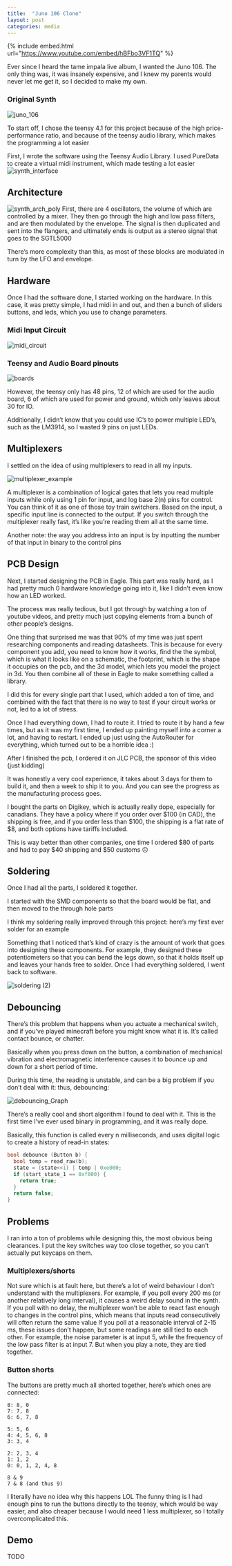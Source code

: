 ```yaml
---
title:  "Juno 106 Clone"
layout: post
categories: media
---
```


{% include embed.html url="https://www.youtube.com/embed/hBFbo3VF1TQ" %}

Ever since I heard the tame impala live album, I wanted the Juno 106.
The only thing was, it was insanely expensive, and I knew my parents would never let me get it, so I decided to make my own.
### Original Synth
![juno_106](https://user-images.githubusercontent.com/53409587/151908114-752f1bf0-89f3-4139-bee8-20c7c864abbe.jpg)

To start off, I chose the teensy 4.1 for this project because of the high price-performance ratio, and because of the teensy audio library, which makes the programming a lot easier

First, I wrote the software using the Teensy Audio Library. I used PureData to create a virtual midi instrument, which made testing a lot easier
![synth_interface](https://user-images.githubusercontent.com/53409587/151907343-9250421e-18c2-4be2-ac25-a800d9ef6894.png)

## Architecture
![synth_arch_poly](https://user-images.githubusercontent.com/53409587/151907383-44fd7864-db25-41d5-8608-d9a244754157.png)
First, there are 4 oscillators, the volume of which are controlled by a mixer.
They then go through the high and low pass filters, and are then modulated by the envelope.
The signal is then duplicated and sent into the flangers, and ultimately ends is output as a stereo signal that goes to the SGTL5000

There’s more complexity than this, as most of these blocks are modulated in turn by the LFO and envelope.

## Hardware
Once I had the software done, I started working on the hardware.
In this case, it was pretty simple, I had midi in and out, and then a bunch of sliders buttons, and leds, which you use to change parameters.

### Midi Input Circuit
![midi_circuit](https://user-images.githubusercontent.com/53409587/151907571-e1119721-e6ed-4a7f-9d7a-bcdb07ee4639.PNG)


### Teensy and Audio Board pinouts
![boards](https://user-images.githubusercontent.com/53409587/151907534-78f20c00-0420-4dcd-ac42-a2cde6895a68.PNG)

However, the teensy only has 48 pins, 12 of which are used for the audio board, 6 of which are used for power and ground, which only leaves about 30 for IO.

Additionally, I didn’t know that you could use IC’s to power multiple LED’s, such as the LM3914, so I wasted 9 pins on just LEDs.

## Multiplexers
I settled on the idea of using multiplexers to read in all my inputs.

![multiplexer_example](https://upload.wikimedia.org/wikipedia/commons/e/e0/Telephony_multiplexer_system.gif)

A multiplexer is a combination of logical gates that lets you read multiple inputs while only using 1 pin for input, and log base 2(n) pins for control.
You can think of it as one of those toy train switchers. Based on the input, a specific input line is connected to the output.
If you switch through the multiplexer really fast, it’s like you’re reading them all at the same time.

Another note: the way you address into an input is by inputting the number of that input in binary to the control pins

## PCB Design
Next, I started designing the PCB in Eagle.
This part was really hard, as I had pretty much 0 hardware knowledge going into it, like I didn’t even know how an LED worked.

The process was really tedious, but I got through by watching a ton of youtube videos, and pretty much just copying elements from a bunch of other people’s designs.

One thing that surprised me was that 90% of my time was just spent researching components and reading datasheets. This is because for every component you add, you need to know how it works, find the the symbol, which is what it looks like on a schematic, the footprint, which is the shape it occupies on the pcb, and the 3d model, which lets you model the project in 3d. You then combine all of these in Eagle to make something called a library. 

I did this for every single part that I used, which added a ton of time, and combined with the fact that there is no way to test if your circuit works or not, led to a lot of stress.

Once I had everything down, I had to route it.
I tried to route it by hand a few times, but as it was my first time, I ended up painting myself into a corner a lot, and having to restart.
I ended up just using the AutoRouter for everything, which turned out to be a horrible idea :)

After I finished the pcb, I ordered it on JLC PCB, the sponsor of this video (just kidding)

It was honestly a very cool experience, it takes about 3 days for them to build it, and then a week to ship it to you. And you can see the progress as the manufacturing process goes.

I bought the parts on Digikey, which is actually really dope, especially for canadians.
They have a policy where if you order over $100 (in CAD), the shipping is free, and if you order less than $100, the shipping is a flat rate of $8, and both options have tariffs included.

This is way better than other companies, one time I ordered $80 of parts and had to pay $40 shipping and $50 customs :neutral_face:

## Soldering
Once I had all the parts, I soldered it together.

I started with the SMD components so that the board would be flat, and then moved to the through hole parts

I think my soldering really improved through this project: here’s my first ever solder for an example

Something that I noticed that’s kind of crazy is the amount of work that goes into designing these components. For example, they designed these potentiometers so that you can bend the legs down, so that it holds itself up and leaves your hands free to solder.
Once I had everything soldered, I went back to software.

![soldering (2)](https://user-images.githubusercontent.com/53409587/151913804-c5cd6065-a884-4ad0-8ae1-bdf070c34d20.PNG)

## Debouncing
There’s this problem that happens when you actuate a mechanical switch, and if you’ve played minecraft before you might know what it is. It’s called contact bounce, or chatter. 

Basically when you press down on the button, a combination of mechanical vibration and electromagnetic interference causes it to bounce up and down for a short period of time.

During this time, the reading is unstable, and can be a big problem if you don’t deal with it: thus, debouncing:

![debouncing_Graph](https://media.geeksforgeeks.org/wp-content/uploads/20191113173218/Switch_Debounce_2.jpg)

There’s a really cool and short algorithm I found to deal with it.
This is the first time I’ve ever used binary in programming, and it was really dope.

Basically, this function is called every n milliseconds, and uses digital logic to create a history of read-in states:

``` c
bool debounce (Button b) {
  bool temp = read_raw(b);
  state = (state<<1) | temp | 0xe000;
  if (start_state_1 == 0xf000) {
    return true;
  }
  return false;
}
```

## Problems
I ran into a ton of problems while designing this, the most obvious being clearances.
I put the key switches way too close together, so you can’t actually put keycaps on them.
### Multiplexers/shorts
Not sure which is at fault here, but there’s a lot of weird behaviour I don’t understand with the multiplexers.
For example, if you poll every 200 ms (or another relatively long interval), it causes a weird delay sound in the synth.
If you poll with no delay, the multiplexer won’t be able to react fast enough to changes in the control pins, which means that inputs read consecutively will often return the same value
If you poll at a reasonable interval of 2-15 ms, these issues don’t happen, but some readings are still tied to each other.
For example, the noise parameter is at input 5, while the frequency of the low pass filter is at input 7.
But when you play a note, they are tied together.
### Button shorts
The buttons are pretty much all shorted together, here’s which ones are connected:
```
8: 8, 0
7: 7, 8
6: 6, 7, 8

5: 5, 6
4: 4, 5, 6, 8
3: 3, 4

2: 2, 3, 4
1: 1, 2
0: 0, 1, 2, 4, 8

8 & 9
7 & 8 (and thus 9)
```
I literally have no idea why this happens LOL
The funny thing is I had enough pins to run the buttons directly to the teensy, which would be way easier, and also cheaper because I would need 1 less multiplexer, so I totally overcomplicated this.

## Demo
TODO
